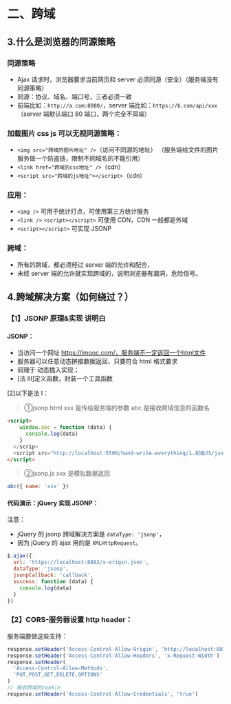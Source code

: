 # 二、跨域

## 3.什么是浏览器的同源策略

### 同源策略

- Ajax 请求时，浏览器要求当前网页和 server 必须同源（安全）（服务端没有同源策略）
- 同源：协议、域名、端口号，三者必须一致
- 前端比如：`http://a.com:8080/`，server 端比如：`https://b.com/api/xxx` （server 端默认端口 80 端口，两个完全不同端）

### 加载图片 css js 可以无视同源策略：

- `<img src="跨域的图片地址" />`（访问不同源的地址）
  （服务端给文件的图片服务做一个防盗链，限制不同域名的不能引用）
- `<link href="跨域的css地址" />`（cdn）
- `<script src="跨域的js地址"></script>`（cdn）

### 应用：

- `<img />` 可用于统计打点，可使用第三方统计服务
- `<link />` `<script></script>` 可使用 CDN，CDN 一般都是外域
- `<script></script>` 可实现 JSONP

### 跨域：

- 所有的跨域，都必须经过 server 端的允许和配合，
- 未经 server 端的允许就实现跨域的，说明浏览器有漏洞，危险信号。

## 4.跨域解决方案（如何绕过？）

### 【1】JSONP 原理&实现 讲明白

#### JSONP：

- 当访问一个网址 https://imooc.com/，服务端不一定返回一个html文件
- 服务器可以任意动态拼接数据返回，只要符合 html 格式要求
- 同理于 <script src="https://imooc.com/getData.js" /> （不一定是静态 js 文件，只要服务端数据符合 js 文件格式）

#### JSONP：

- `<script></script>` 可绕过跨域限制
- 服务器可以任意动态拼接数据返回
- 所以，`<script></script>`就可以获得跨域的数据，只要服务端愿意返回（跨域必须经过服务端的允许与配合）

#### 代码演示：JS 实现 JSONP：

[1]注意：

```bash
cd xxx/jsonp.js
http-server -c-1 启动本地服务
```

- [法 Ⅰ]HTML/JS 实现：
- [法 Ⅱ]<script></script> 动态插入实现；
- [法 Ⅲ]定义函数，封装一个工具函数

[2]以下是法 Ⅰ：

> ①jsonp.html
> xxx 是传给服务端的参数
> abc 是接收跨域信息的函数名

```html
<script>
    window.abc = function (data) {
      console.log(data)
    }
  </scrip>
  <script src="http://localhost:5500/hand-write-everything/1.初级JS/jsonp.js?username=xxx&callback=abc">
</script>
```

> ②jsonp.js
> xxx 是模拟数据返回

```js
abc({ name: 'xxx' })
```

#### 代码演示：jQuery 实现 JSONP：

注意：

- jQuery 的 jsonp 跨域解决方案是 `dataType: 'jsonp'`，
- 因为 jQuery 的 ajax 用的是 `XMLHttpRequest`。

```js
$.ajax({
  url: 'https://localhost:8882/x-origin.json',
  dataType: 'jsonp',
  jsonpCallback: 'callback',
  success: function (data) {
    console.log(data)
  }
})
```

### 【2】CORS-服务器设置 http header：

服务端要做这些支持：

```js
response.setHeader('Access-Control-Allow-Origin', 'http://localhost:8011')
response.setHeader('Access-Control-Allow-Headers', 'x-Request-Width')
response.setHeader(
  'Access-Control-Allow-Methods',
  'PUT,POST,GET,DELETE,OPTIONS'
)
// 接收跨域的cookie
response.setHeader('Access-Control-Allow-Credentials', 'true')
```
